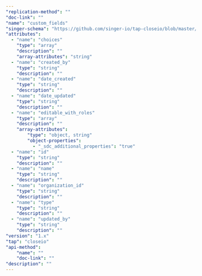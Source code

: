 ```yaml
---
"replication-method": ""
"doc-link": ""
"name": "custom_fields"
"singer-schema": "https://github.com/singer-io/tap-closeio/blob/master/tap_closeio/schemas/custom_fields.json"
"attributes":
  - "name": "choices"
    "type": "array"
    "description": ""
    "array-attributes": "string"
  - "name": "created_by"
    "type": "string"
    "description": ""
  - "name": "date_created"
    "type": "string"
    "description": ""
  - "name": "date_updated"
    "type": "string"
    "description": ""
  - "name": "editable_with_roles"
    "type": "array"
    "description": ""
    "array-attributes":
        "type": "object, string"
        "object-properties":
          - "_sdc_additional_properties": "true"
  - "name": "id"
    "type": "string"
    "description": ""
  - "name": "name"
    "type": "string"
    "description": ""
  - "name": "organization_id"
    "type": "string"
    "description": ""
  - "name": "type"
    "type": "string"
    "description": ""
  - "name": "updated_by"
    "type": "string"
    "description": ""
"version": "1.x"
"tap": "closeio"
"api-method":
    "name": ""
    "doc-link": ""
"description": ""
---
```

